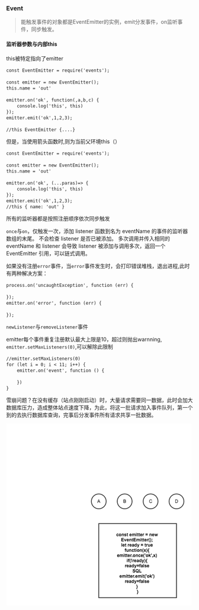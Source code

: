 ###  Event

> 能触发事件的对象都是EventEmitter的实例，emit分发事件，on监听事件，同步触发。


####  监听器参数与内部this

this被特定指向了emitter

```
const EventEmitter = require('events');

const emitter = new EventEmitter();
this.name = 'out'

emitter.on('ok', function(,a,b,c) {
    console.log('this', this)
});
emitter.emit('ok',1,2,3);

//this EventEmitter {....}
```

但是，当使用箭头函数时,则为当前父环境this（）

```
const EventEmitter = require('events');

const emitter = new EventEmitter();
this.name = 'out'

emitter.on('ok', (...paras)=> {
    console.log('this', this)
});
emitter.emit('ok',1,2,3);
//this { name: 'out' }
```

所有的监听器都是按照注册顺序依次同步触发

`once`与`on`，仅触发一次，添加 listener 函数到名为 eventName 的事件的监听器数组的末尾。 不会检查 listener 是否已被添加。 多次调用并传入相同的 eventName 和 listener 会导致 listener 被添加与调用多次，返回一个 EventEmitter 引用，可以链式调用。




如果没有注册`error`事件，当`error`事件发生时，会打印错误堆栈，退出进程,此时有两种解决方案：

```
process.on('uncaughtException', function (err) {

});
emitter.on('error', function (err) {

});
```

`newListener`与`removeListener`事件

emitter每个事件重复注册默认最大上限是10，超过则抛出warnning,
`emitter.setMaxListeners(0)`,可以解除此限制

```
//emitter.setMaxListeners(0)
for (let i = 0; i < 11; i++) {
    emitter.on('event', function () {

    })
}
```


雪崩问题？在没有缓存（站点刚刚启动）时，大量请求需要同一数据，此时会加大数据库压力，造成整体站点速度下降，为此，将这一批请求加入事件队列，第一个到的去执行数据库查询，完事后分发事件所有请求共享一批数据。

![利用once事件解决雪崩问题](https://github.com/luyufa/NodeLearning/blob/master/async/once.png)




